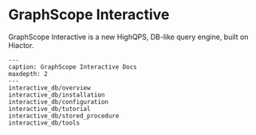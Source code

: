 # GraphScope Interactive

GraphScope Interactive is a new HighQPS, DB-like query engine, built on Hiactor.

```{toctree} arguments
---
caption: GraphScope Interactive Docs
maxdepth: 2
---
interactive_db/overview
interactive_db/installation
interactive_db/configuration
interactive_db/tutorial
interactive_db/stored_procedure
interactive_db/tools
```
